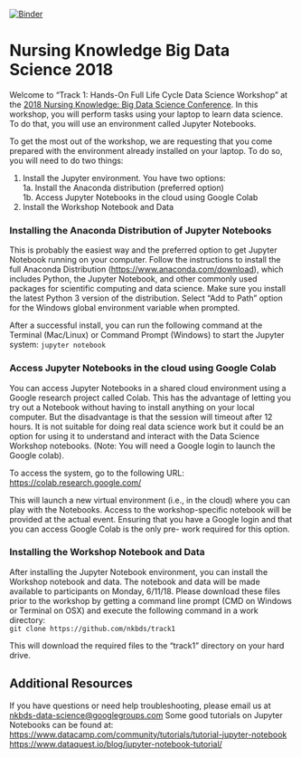 [![Binder](https://mybinder.org/badge.svg)](https://mybinder.org/v2/gh/nkbds/track1/master)

# Nursing Knowledge Big Data Science 2018

Welcome to “Track 1: Hands-On Full Life Cycle Data Science Workshop” at the [2018 Nursing Knowledge: Big Data Science Conference](https://www.nursing.umn.edu/centers/center-nursing-informatics/news-events/2018-nursing-knowledge-big-data-science-conference-0). In this workshop, you will perform tasks using your laptop to learn data science. To do that, you will use an environment called Jupyter Notebooks. 

To get the most out of the workshop, we are requesting that you come prepared with the environment already installed on your laptop. To do so, you will need to do two things:  
1. Install the Jupyter environment. You have two options:  
    1a. Install the Anaconda distribution (preferred option)  
    1b. Access Jupyter Notebooks in the cloud using Google Colab  
2. Install the Workshop Notebook and Data

### Installing the Anaconda Distribution of Jupyter Notebooks
This is probably the easiest way and the preferred option to get Jupyter Notebook running on your computer. Follow the instructions to install the full Anaconda Distribution (https://www.anaconda.com/download), which includes Python, the Jupyter Notebook, and other commonly used packages for scientific computing and data science. Make sure you install the latest Python 3 version of the distribution. Select “Add to Path” option for the Windows global environment variable when prompted.  

After a successful install, you can run the following command at the Terminal (Mac/Linux) or Command Prompt (Windows) to start the Jupyter system:
```jupyter notebook```

### Access Jupyter Notebooks in the cloud using Google Colab
You can access Jupyter Notebooks in a shared cloud environment using a Google research project called Colab. This has the advantage of letting you try out a Notebook without having to install anything on your local computer. But the disadvantage is that the session will timeout after 12 hours. It is not suitable for doing real data science work but it could be an option for using it to understand and interact with the Data Science Workshop notebooks. (Note: You will need a Google login to launch the Google colab).  

To access the system, go to the following URL: https://colab.research.google.com/

This will launch a new virtual environment (i.e., in the cloud) where you can play with the Notebooks. Access to the workshop-specific notebook will be provided at the actual event. Ensuring that you have a Google login and that you can access Google Colab is the only pre- work required for this option.

### Installing the Workshop Notebook and Data  
After installing the Jupyter Notebook environment, you can install the Workshop notebook and data. The notebook and data will be made available to participants on Monday, 6/11/18. Please download these files prior to the workshop by getting a command line prompt (CMD on Windows or Terminal on OSX) and execute the following command in a work directory:  
```git clone https://github.com/nkbds/track1```  

This will download the required files to the “track1” directory on your hard drive.

## Additional Resources
If you have questions or need help troubleshooting, please email us at nkbds-data-science@googlegroups.com 
Some good tutorials on Jupyter Notebooks can be found at:  
https://www.datacamp.com/community/tutorials/tutorial-jupyter-notebook  
https://www.dataquest.io/blog/jupyter-notebook-tutorial/  
 